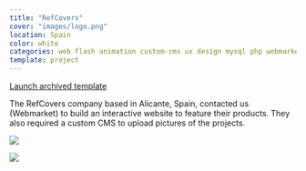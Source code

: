 ```yaml
---
title: "RefCovers"
cover: "images/logo.png"
location: Spain
color: white
categories: web flash animation custom-cms ux design mysql php webmarket
template: project
---
```


<p class="align-center">
<a class="btn external" role="button" href="http://work.joanmira.com/webs/refcovers/" target="_blank">Launch archived template</a></p>

The RefCovers company based in Alicante, Spain, contacted us (Webmarket) to build an interactive website to feature their products. They also required a custom CMS to upload pictures of the projects.

![](/work/refcovers/images/1.png)

![](/work/refcovers/images/2.png)
